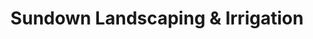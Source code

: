 ---
title: "Sundown Landscaping & Irrigation"
url: /colorado-springs/sundown-landscaping-und-irrigation/
shop: Garten-Center
---
